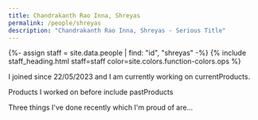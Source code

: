```yaml
---
title: Chandrakanth Rao Inna, Shreyas
permalink: /people/shreyas
description: "Chandrakanth Rao Inna, Shreyas - Serious Title"
---
```


{%- assign staff = site.data.people | find: "id", "shreyas" -%}
{% include staff_heading.html staff=staff color=site.colors.function-colors.ops %}

<p>I joined since 22/05/2023 and I am currently working on currentProducts.</p>

<p>Products I worked on before include pastProducts</p>

<p>Three things I've done recently which I'm proud of are...</p>


